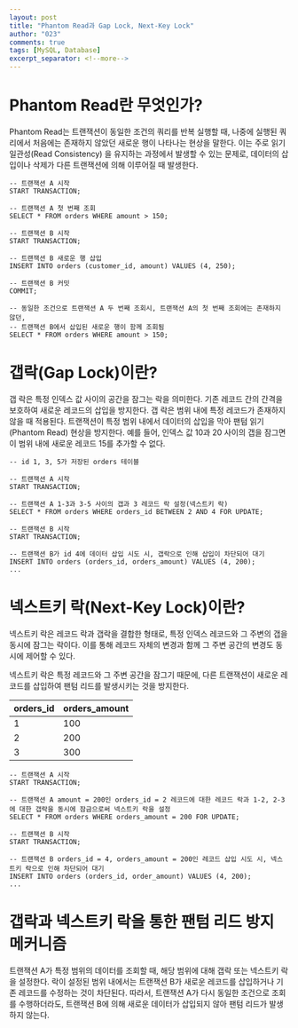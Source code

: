 ```yaml
---
layout: post
title: "Phantom Read과 Gap Lock, Next-Key Lock"
author: "023"
comments: true
tags: [MySQL, Database]
excerpt_separator: <!--more-->
---
```


# Phantom Read란 무엇인가?

Phantom Read는 트랜잭션이 동일한 조건의 쿼리를 반복 실행할 때, 나중에 실행된 쿼리에서 처음에는 존재하지 않았던 새로운 행이 나타나는 현상을 말한다. 
이는 주로 읽기 일관성(Read Consistency) 을 유지하는 과정에서 발생할 수 있는 문제로, 데이터의 삽입이나 삭제가 다른 트랜잭션에 의해 이루어질 때 발생한다.

```mysql
-- 트랜잭션 A 시작
START TRANSACTION;

-- 트랜잭션 A 첫 번째 조회
SELECT * FROM orders WHERE amount > 150;

-- 트랜잭션 B 시작
START TRANSACTION;

-- 트랜잭션 B 새로운 행 삽입
INSERT INTO orders (customer_id, amount) VALUES (4, 250);

-- 트랜잭션 B 커밋
COMMIT;

-- 동일한 조건으로 트랜잭션 A 두 번째 조회시, 트랜잭션 A의 첫 번째 조회에는 존재하지 않던,
-- 트랜잭션 B에서 삽입된 새로운 행이 함께 조회됨
SELECT * FROM orders WHERE amount > 150;
```

# 갭락(Gap Lock)이란?

갭 락은 특정 인덱스 값 사이의 공간을 잠그는 락을 의미한다. 
기존 레코드 간의 간격을 보호하여 새로운 레코드의 삽입을 방지한다. 
갭 락은 범위 내에 특정 레코드가 존재하지 않을 때 적용된다. 
트랜잭션이 특정 범위 내에서 데이터의 삽입을 막아 팬텀 읽기(Phantom Read) 현상을 방지한다. 
예를 들어, 인덱스 값 10과 20 사이의 갭을 잠그면 이 범위 내에 새로운 레코드 15를 추가할 수 없다.

```mysql
-- id 1, 3, 5가 저장된 orders 테이블

-- 트랜잭션 A 시작
START TRANSACTION;

-- 트랜잭션 A 1-3과 3-5 사이의 갭과 3 레코드 락 설정(넥스트키 락)
SELECT * FROM orders WHERE orders_id BETWEEN 2 AND 4 FOR UPDATE;

-- 트랜잭션 B 시작
START TRANSACTION;

-- 트랜잭션 B가 id 4에 데이터 삽입 시도 시, 갭락으로 인해 삽입이 차단되어 대기
INSERT INTO orders (orders_id, orders_amount) VALUES (4, 200);
...
```

# 넥스트키 락(Next-Key Lock)이란?

넥스트키 락은 레코드 락과 갭락을 결합한 형태로, 특정 인덱스 레코드와 그 주변의 갭을 동시에 잠그는 락이다. 
이를 통해 레코드 자체의 변경과 함께 그 주변 공간의 변경도 동시에 제어할 수 있다.

넥스트키 락은 특정 레코드와 그 주변 공간을 잠그기 때문에, 다른 트랜잭션이 새로운 레코드를 삽입하여 팬텀 리드를 발생시키는 것을 방지한다.

|orders_id|orders_amount|
|---|---|
|1|100|
|2|200|
|3|300|


```mysql
-- 트랜잭션 A 시작
START TRANSACTION;

-- 트랜잭션 A amount = 200인 orders_id = 2 레코드에 대한 레코드 락과 1-2, 2-3에 대한 갭락을 동시에 잠금으로써 넥스트키 락을 설정
SELECT * FROM orders WHERE orders_amount = 200 FOR UPDATE;

-- 트랜잭션 B 시작
START TRANSACTION;

-- 트랜잭션 B orders_id = 4, orders_amount = 200인 레코드 삽입 시도 시, 넥스트키 락으로 인해 차단되어 대기
INSERT INTO orders (orders_id, order_amount) VALUES (4, 200);
...
```

# 갭락과 넥스트키 락을 통한 팬텀 리드 방지 메커니즘

트랜잭션 A가 특정 범위의 데이터를 조회할 때, 해당 범위에 대해 갭락 또는 넥스트키 락을 설정한다. 
락이 설정된 범위 내에서는 트랜잭션 B가 새로운 레코드를 삽입하거나 기존 레코드를 수정하는 것이 차단된다. 
따라서, 트랜잭션 A가 다시 동일한 조건으로 조회를 수행하더라도, 트랜잭션 B에 의해 새로운 데이터가 삽입되지 않아 팬텀 리드가 발생하지 않는다.
